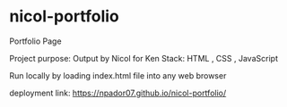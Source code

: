 # nicol-portfolio
Portfolio Page

Project purpose: Output by Nicol for Ken
Stack: HTML , CSS , JavaScript

Run locally by loading index.html file into any web browser

deployment link: 
https://npador07.github.io/nicol-portfolio/


